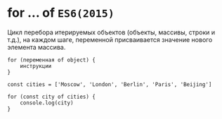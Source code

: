 # for ... of `ES6(2015)`
Цикл перебора итерируемых объектов (объекты, массивы, строки и т.д.), на каждом шаге, переменной присваивается значение нового элемента массива.

    for (переменная of object) {
        инструкции
    }

    const cities = ['Moscow', 'London', 'Berlin', 'Paris', 'Beijing']

    for (const city of cities) {
        console.log(city)
    }
